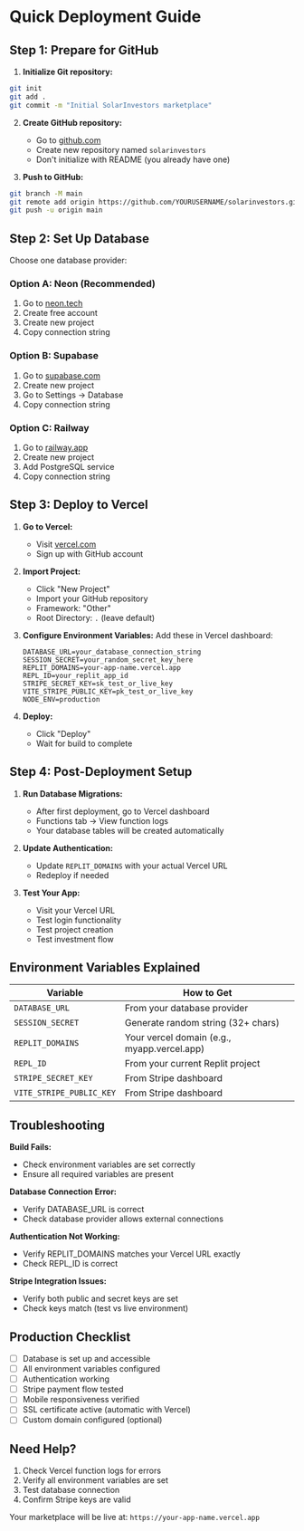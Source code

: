 # Quick Deployment Guide

## Step 1: Prepare for GitHub

1. **Initialize Git repository:**
```bash
git init
git add .
git commit -m "Initial SolarInvestors marketplace"
```

2. **Create GitHub repository:**
   - Go to [github.com](https://github.com/new)
   - Create new repository named `solarinvestors`
   - Don't initialize with README (you already have one)

3. **Push to GitHub:**
```bash
git branch -M main
git remote add origin https://github.com/YOURUSERNAME/solarinvestors.git
git push -u origin main
```

## Step 2: Set Up Database

Choose one database provider:

### Option A: Neon (Recommended)
1. Go to [neon.tech](https://neon.tech)
2. Create free account
3. Create new project
4. Copy connection string

### Option B: Supabase
1. Go to [supabase.com](https://supabase.com)
2. Create new project
3. Go to Settings → Database
4. Copy connection string

### Option C: Railway
1. Go to [railway.app](https://railway.app)
2. Create new project
3. Add PostgreSQL service
4. Copy connection string

## Step 3: Deploy to Vercel

1. **Go to Vercel:**
   - Visit [vercel.com](https://vercel.com)
   - Sign up with GitHub account

2. **Import Project:**
   - Click "New Project"
   - Import your GitHub repository
   - Framework: "Other"
   - Root Directory: `.` (leave default)

3. **Configure Environment Variables:**
   Add these in Vercel dashboard:

   ```
   DATABASE_URL=your_database_connection_string
   SESSION_SECRET=your_random_secret_key_here
   REPLIT_DOMAINS=your-app-name.vercel.app
   REPL_ID=your_replit_app_id
   STRIPE_SECRET_KEY=sk_test_or_live_key
   VITE_STRIPE_PUBLIC_KEY=pk_test_or_live_key
   NODE_ENV=production
   ```

4. **Deploy:**
   - Click "Deploy"
   - Wait for build to complete

## Step 4: Post-Deployment Setup

1. **Run Database Migrations:**
   - After first deployment, go to Vercel dashboard
   - Functions tab → View function logs
   - Your database tables will be created automatically

2. **Update Authentication:**
   - Update `REPLIT_DOMAINS` with your actual Vercel URL
   - Redeploy if needed

3. **Test Your App:**
   - Visit your Vercel URL
   - Test login functionality
   - Test project creation
   - Test investment flow

## Environment Variables Explained

| Variable | How to Get |
|----------|------------|
| `DATABASE_URL` | From your database provider |
| `SESSION_SECRET` | Generate random string (32+ chars) |
| `REPLIT_DOMAINS` | Your vercel domain (e.g., myapp.vercel.app) |
| `REPL_ID` | From your current Replit project |
| `STRIPE_SECRET_KEY` | From Stripe dashboard |
| `VITE_STRIPE_PUBLIC_KEY` | From Stripe dashboard |

## Troubleshooting

**Build Fails:**
- Check environment variables are set correctly
- Ensure all required variables are present

**Database Connection Error:**
- Verify DATABASE_URL is correct
- Check database provider allows external connections

**Authentication Not Working:**
- Verify REPLIT_DOMAINS matches your Vercel URL exactly
- Check REPL_ID is correct

**Stripe Integration Issues:**
- Verify both public and secret keys are set
- Check keys match (test vs live environment)

## Production Checklist

- [ ] Database is set up and accessible
- [ ] All environment variables configured
- [ ] Authentication working
- [ ] Stripe payment flow tested
- [ ] Mobile responsiveness verified
- [ ] SSL certificate active (automatic with Vercel)
- [ ] Custom domain configured (optional)

## Need Help?

1. Check Vercel function logs for errors
2. Verify all environment variables are set
3. Test database connection
4. Confirm Stripe keys are valid

Your marketplace will be live at: `https://your-app-name.vercel.app`